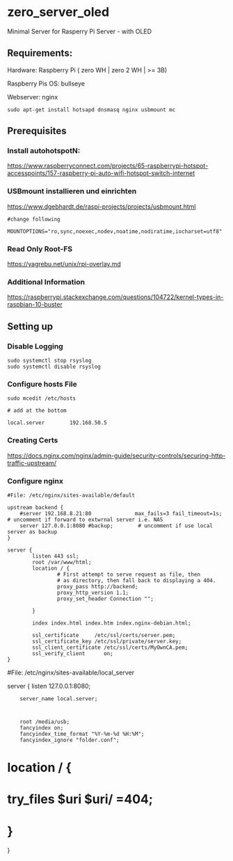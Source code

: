 # zero_server_oled
Minimal Server for Rasperry Pi Server - with OLED 

## Requirements:

Hardware: Raspberry Pi ( zero WH | zero 2 WH | >= 3B)

Raspberry Pis OS: bullseye

Webserver: nginx
```
sudo apt-get install hotsapd dnsmasq nginx usbmount mc
```
## Prerequisites

### Install autohotspotN:

https://www.raspberryconnect.com/projects/65-raspberrypi-hotspot-accesspoints/157-raspberry-pi-auto-wifi-hotspot-switch-internet

### USBmount installieren und einrichten
https://www.dgebhardt.de/raspi-projects/projects/usbmount.html
```
#change following

MOUNTOPTIONS="ro,sync,noexec,nodev,noatime,nodiratime,iocharset=utf8"
```


### Read Only Root-FS
https://yagrebu.net/unix/rpi-overlay.md

### Additional Information
https://raspberrypi.stackexchange.com/questions/104722/kernel-types-in-raspbian-10-buster

## Setting up

### Disable Logging
```
sudo systemctl stop rsyslog
sudo systemctl disable rsyslog
```

### Configure hosts File

```
sudo mcedit /etc/hosts

# add at the bottom

local.server        192.168.50.5

```

### Creating Certs
https://docs.nginx.com/nginx/admin-guide/security-controls/securing-http-traffic-upstream/

### Configure nginx

```
#File: /etc/nginx/sites-available/default

upstream backend {
    #server 192.168.8.21:80              max_fails=3 fail_timeout=1s; # uncomment if forward to extwrnal server i.e. NAS
    server 127.0.0.1:8080 #backup;        # uncomment if use local server as backup
}

server {
        listen 443 ssl;
        root /var/www/html;
        location / {
                # First attempt to serve request as file, then
                # as directory, then fall back to displaying a 404.
                proxy_pass http://backend;
                proxy_http_version 1.1;
                proxy_set_header Connection "";

        }
        
        index index.html index.htm index.nginx-debian.html;

        ssl_certificate     /etc/ssl/certs/server.pem;
        ssl_certificate_key /etc/ssl/private/server.key;
        ssl_client_certificate /etc/ssl/certs/MyOwnCA.pem;
        ssl_verify_client      on;
}

```
#File: /etc/nginx/sites-available/local_server

server {
        listen 127.0.0.1:8080;

        server_name local.server;
#
        root /media/usb;
        fancyindex on;
        fancyindex_time_format "%Y-%m-%d %H:%M";
        fancyindex_ignore "folder.conf";

#
#       location / {
#               try_files $uri $uri/ =404;
#       }
}
```
